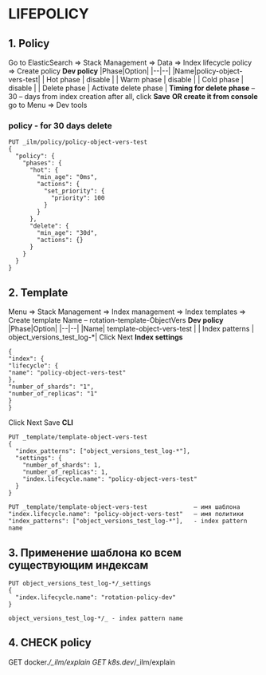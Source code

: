 
# LIFEPOLICY

## 1. Policy
Go to ElasticSearch => Stack Management => Data => Index lifecycle policy => Create policy
**Dev policy**
|Phase|Option|
|--|--|
|Name|policy-object-vers-test|
| Hot phase    | disable |
| Warm phase   | disable |
| Cold phase   | disable |
| Delete phase | Activate delete phase |
**Timing for delete phase** – 30 – days from index creation
after all, click **Save**
**OR create it from console**  go to Menu => Dev tools

### policy - for 30 days delete 
```
PUT _ilm/policy/policy-object-vers-test
{
  "policy": {
    "phases": {
      "hot": {
        "min_age": "0ms",
        "actions": {
          "set_priority": {
            "priority": 100
          }
        }
      },
      "delete": {
        "min_age": "30d",
        "actions": {}
      }
    }
  }
}
```
## 2.  Template

Menu => Stack Management => Index management => Index templates => Create template
Name – rotation-template-ObjectVers
**Dev policy**
|Phase|Option|
|--|--|
|Name| template-object-vers-test |
| Index patterns | object_versions_test_log-*|
Click Next
**Index settings**
```
{
"index": {
"lifecycle": {
"name": "policy-object-vers-test"
},
"number_of_shards": "1",
"number_of_replicas": "1"
}
}
```
Click Next
Save
**CLI**
```
PUT _template/template-object-vers-test
{
  "index_patterns": ["object_versions_test_log-*"],                 
  "settings": {
    "number_of_shards": 1,
    "number_of_replicas": 1,
    "index.lifecycle.name": "policy-object-vers-test"    
  }
}

PUT _template/template-object-vers-test             – имя шаблона
"index.lifecycle.name": "policy-object-vers-test"   – имя политики
"index_patterns": ["object_versions_test_log-*"],   - index pattern name
```
## 3. Применение шаблона ко всем существующим индексам
```
PUT object_versions_test_log-*/_settings
{
  "index.lifecycle.name": "rotation-policy-dev" 
}

object_versions_test_log-*/_ - index pattern name
```
## 4. CHECK policy
GET docker.*/_ilm/explain
GET k8s.dev*/_ilm/explain
